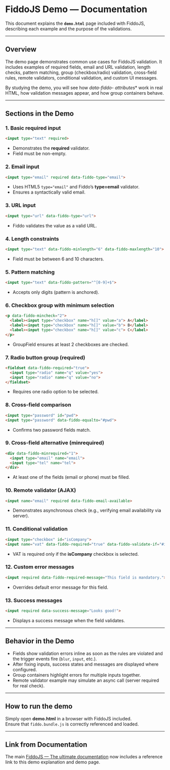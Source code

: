 
# FiddoJS Demo — Documentation

This document explains the **`demo.html`** page included with FiddoJS, describing each example and the purpose of the validations.

---

## Overview
The demo page demonstrates common use cases for FiddoJS validation. It includes examples of required fields, email and URL validation, length checks, pattern matching, group (checkbox/radio) validation, cross-field rules, remote validators, conditional validation, and custom UI messages.

By studying the demo, you will see how **data-fiddo-* attributes** work in real HTML, how validation messages appear, and how group containers behave.

---

## Sections in the Demo

### 1. Basic required input
```html
<input type="text" required>
```
- Demonstrates the **required** validator.
- Field must be non-empty.

### 2. Email input
```html
<input type="email" required data-fiddo-type="email">
```
- Uses HTML5 `type="email"` and Fiddo’s **type=email** validator.
- Ensures a syntactically valid email.

### 3. URL input
```html
<input type="url" data-fiddo-type="url">
```
- Fiddo validates the value as a valid URL.

### 4. Length constraints
```html
<input type="text" data-fiddo-minlength="6" data-fiddo-maxlength="10">
```
- Field must be between 6 and 10 characters.

### 5. Pattern matching
```html
<input type="text" data-fiddo-pattern="^[0-9]+$">
```
- Accepts only digits (pattern is anchored).

### 6. Checkbox group with minimum selection
```html
<p data-fiddo-mincheck="2">
  <label><input type="checkbox" name="h[]" value="a"> A</label>
  <label><input type="checkbox" name="h[]" value="b"> B</label>
  <label><input type="checkbox" name="h[]" value="c"> C</label>
</p>
```
- GroupField ensures at least 2 checkboxes are checked.

### 7. Radio button group (required)
```html
<fieldset data-fiddo-required="true">
  <input type="radio" name="q" value="yes">
  <input type="radio" name="q" value="no">
</fieldset>
```
- Requires one radio option to be selected.

### 8. Cross-field comparison
```html
<input type="password" id="pwd">
<input type="password" data-fiddo-equalto="#pwd">
```
- Confirms two password fields match.

### 9. Cross-field alternative (minrequired)
```html
<div data-fiddo-minrequired="1">
  <input type="email" name="email">
  <input type="tel" name="tel">
</div>
```
- At least one of the fields (email or phone) must be filled.

### 10. Remote validator (AJAX)
```html
<input name="email" required data-fiddo-email-available>
```
- Demonstrates asynchronous check (e.g., verifying email availability via server).

### 11. Conditional validation
```html
<input type="checkbox" id="isCompany">
<input name="vat" data-fiddo-required="true" data-fiddo-validate-if="#isCompany">
```
- VAT is required only if the **isCompany** checkbox is selected.

### 12. Custom error messages
```html
<input required data-fiddo-required-message="This field is mandatory.">
```
- Overrides default error message for this field.

### 13. Success messages
```html
<input required data-success-message="Looks good!">
```
- Displays a success message when the field validates.

---

## Behavior in the Demo
- Fields show validation errors inline as soon as the rules are violated and the trigger events fire (`blur`, `input`, etc.).
- After fixing inputs, success states and messages are displayed where configured.
- Group containers highlight errors for multiple inputs together.
- Remote validator example may simulate an async call (server required for real check).

---

## How to run the demo
Simply open **demo.html** in a browser with FiddoJS included.  
Ensure that `fiddo.bundle.js` is correctly referenced and loaded.

---

## Link from Documentation
The main [FiddoJS — The ultimate documentation](README.md) now includes a reference link to this demo explanation and demo page.

